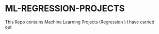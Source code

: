 # ML-REGRESSION-PROJECTS
 This Repo contains Machine Learning Projects (Regression ) I have carried out
